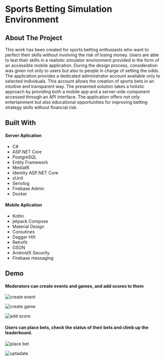# Sports Betting Simulation Environment
## About The Project
This work has been created for sports betting enthusiasts who want to perfect their skills without involving the risk of losing money. Users are able to test their skills in a realistic simulator environment provided in the form of an accessible mobile application. During the design process, consideration was given not only to users but also to people in charge of setting the odds. The application provides a dedicated administrator account available only to selected individuals. This account allows the creation of sports bets in an intuitive and transparent way. The presented solution takes a holistic approach by providing both a mobile app and a server-side component accessed through an API interface. The application offers not only entertainment but also educational opportunities for improving betting strategy skills without financial risk.

## Built With
#### Server Aplication
<ul>
  <li>C#</li>
  <li>ASP.NET Core</li>
  <li>PostgreSQL</li>
  <li>Entity Framework</li>
  <li>MediatR</li>
  <li>Identity ASP.NET Core</li>
  <li>xUnit</li>
  <li>Seriolog</li>
  <li>Firebase Admin</li>
  <li>Docker</li>
</ul>

#### Mobile Aplication
<ul>
  <li>Kotlin</li>
  <li>jetpack Compose</li>
  <li>Material Design</li>
  <li>Coroutines</li>
  <li>Dagger Hilt</li>
  <li>Retrofit</li>
  <li>GSON</li>
  <li>AndroidX Security</li>
  <li>Firebase messaging</li>
</ul>

## Demo

#### Moderators can create events and games, and add scores to them
![create event](https://media.giphy.com/media/YZG091XEKkFM83Ogzw/giphy.gif)


![create game](https://media.giphy.com/media/KHwFU3jQkqHMopf4Ur/giphy.gif)


![add score](https://media.giphy.com/media/nHMrn2XHnGJ3CQExkI/giphy.gif)

#### Users can place bets, check the status of their bets and climb up the leaderboard.
![place bet](https://media.giphy.com/media/UDzVCqLMGSpL59oF3j/giphy.gif)

![uptadate](https://media.giphy.com/media/s2MSuB2YtqCMp1Ov2c/giphy.gif)




